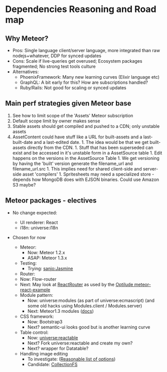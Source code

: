 # Dependencies Reasoning and Road map

## Why Meteor?

* Pros: Single language client/server language, more integrated than raw nodejs+whatever, DDP for synced updates
* Cons: Scale if live-queries get overused; Ecosystem packages fragmented; No strong test tools culture
* Alternatives: 
  * PhoenixFramework: Many new learning curves (Elixir language etc)
  * GraphQL: A bit early for this? How are subscriptions handled?
  * Ruby/Rails: Not good for scaling or synced updates
  
  
## Main perf strategies given Meteor base

1. See how to limit scope of the 'Assets' Meteor subscription
  1. Default scope limit by owner makes sense
1. Stable assets should get compiled and pushed to a CDN; only unstable assets 
  1. AssetContent could have stuff like a  URL for built-assets and a last-built-date and a last-edited date. 
    1. The idea would be that we get built-assets directly from the CDN. 
    1. Stuff that has been superseded can exist and be accessed in it's unstable form in a AssetSource table
    1. Edit happens on the versions in the AssetSource Table
    1. We get versioning by having the 'built' version generate the filename_url and filename_url.src
    1. This implies need for shared client-side and server-side asset 'compilers'
    1. Spritesheets may need a specialized store - depends how MongoDB does with EJSON binaries. 
       Could use Amazon S3 maybe?
 
## Meteor packages - electives

* No change expected:
  * UI renderer: React
  * i18n: universe:i18n

* Chosen for now
  * Meteor:
    * Now: Meteor 1.2.x
    * ASAP: Meteor 1.3.x
  * Testing: 
    * Trying: [sanjo:Jasmine](https://meteor-testing.readme.io/docs/getting-started)    
  * Router: 
   * Now: Flow-router 
   * Next: May look at [ReactRouter](https://atmospherejs.com/reactrouter/react-router) as used by the 
     [Optilude meteor-react-example](https://github.com/optilude/meteor-react-example)
  * Module pattern: 
    * Now: universe:modules (as part of universe:ecmascript) (and some old hacks using Modules.client / Modules.server)
    * Next: Meteor1.3 modules ([docs](https://github.com/meteor/meteor/blob/release-1.3/packages/modules/README.md))
  * CSS framework: 
    * Now: Bootstrap3
    * Next? semantic-ui looks good but is another learning curve
  * Table control:
    * Now: [universe:reactable](https://atmospherejs.com/universe/react-table)
    * Next? Fork universe:reactable and create my own?
    * Next? wrapper for Datatable?
  * Handling image editing
    * To investigate: ([Reasonable list of options](http://stackoverflow.com/questions/10099202/how-would-one-handle-a-file-upload-with-meteor))
    * Candidate: [CollectionFS](https://github.com/CollectionFS/Meteor-CollectionFS)
